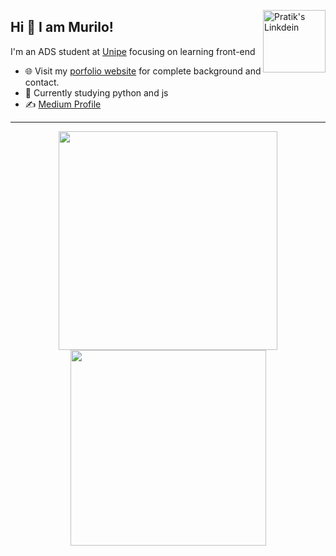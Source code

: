 <a href="https://www.linkedin.com/in/murilo-batista-7925b5150/" target="_blank" rel="nofollow"><img align="right" alt="Pratik's Linkdein" width="100px" src="https://img.shields.io/badge/LinkedIn-0077B5?style=for-the-badge&logo=linkedin&logoColor=white" /></a>

## Hi 👋 I am Murilo! 
I'm an ADS student at [Unipe](https://www.unipe.edu.br) focusing on learning front-end

- 🌐 Visit my [porfolio website](https://pr2tik1.github.io/) for complete background and contact.
- 👋 Currently studying python and js
- ✍️ [Medium Profile](https://pr2tik1.medium.com/)

---
<p align = "center">
  <img src = "https://github-readme-stats.vercel.app/api?username=LarcARC&show_icons=true&theme=radical" width = 350>
  <img src = "https://github-readme-stats.vercel.app/api/top-langs/?username=LarcARC&layout=compact&theme=radical" width = 313>
</p>

##

